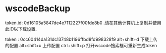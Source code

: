 # wscodeBackup  

token.id: 0d16105a5847de4e7112227f00fde8b0 .请在其他计算机上复制并使用此ID以下载设置.

token : 0cc60414da131dc13748b1196ffbd8fd998328f9
alt+shift+d  下载上传的配置 
alt+shift+u 上传配置 
ctrl+shift+p 打开wscode搜索框可重新生成token
